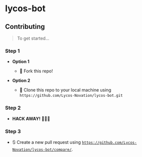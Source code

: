 # lycos-bot

## Contributing

> To get started...

### Step 1

- **Option 1**
    - 🍴 Fork this repo!

- **Option 2**
    - 👯 Clone this repo to your local machine using `https://github.com/Lycos-Novation/lycos-bot.git`

### Step 2

- **HACK AWAY!** 🔨🔨🔨

### Step 3

- 🔃 Create a new pull request using <a href="https://github.com/Lycos-Novation/lycos-bot/compare/" target="_blank">`https://github.com/Lycos-Novation/lycos-bot/compare/`</a>.
